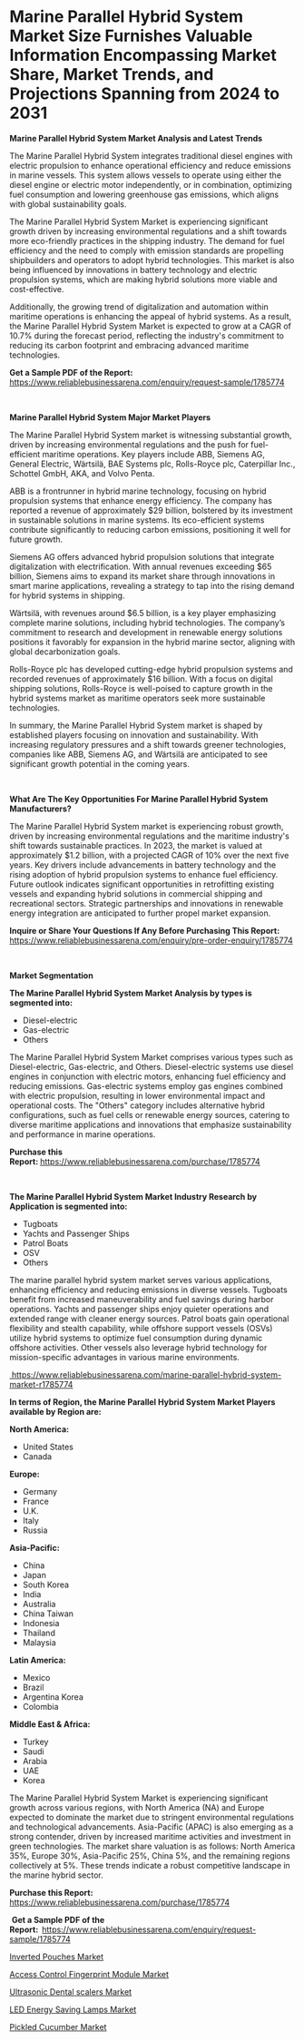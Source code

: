 <p><h1>Marine Parallel Hybrid System Market Size Furnishes Valuable Information Encompassing Market Share, Market Trends, and Projections Spanning from 2024 to 2031</h1></p><p><strong>Marine Parallel Hybrid System Market Analysis and Latest Trends</strong></p>
<p><p>The Marine Parallel Hybrid System integrates traditional diesel engines with electric propulsion to enhance operational efficiency and reduce emissions in marine vessels. This system allows vessels to operate using either the diesel engine or electric motor independently, or in combination, optimizing fuel consumption and lowering greenhouse gas emissions, which aligns with global sustainability goals.</p><p>The Marine Parallel Hybrid System Market is experiencing significant growth driven by increasing environmental regulations and a shift towards more eco-friendly practices in the shipping industry. The demand for fuel efficiency and the need to comply with emission standards are propelling shipbuilders and operators to adopt hybrid technologies. This market is also being influenced by innovations in battery technology and electric propulsion systems, which are making hybrid solutions more viable and cost-effective.</p><p>Additionally, the growing trend of digitalization and automation within maritime operations is enhancing the appeal of hybrid systems. As a result, the Marine Parallel Hybrid System Market is expected to grow at a CAGR of 10.7% during the forecast period, reflecting the industry's commitment to reducing its carbon footprint and embracing advanced maritime technologies.</p></p>
<p><strong>Get a Sample PDF of the Report:&nbsp;</strong> <a href="https://www.reliablebusinessarena.com/enquiry/request-sample/1785774?utm_campaign=1172&utm_medium=2&utm_source=Github&utm_content=ia&utm_term=09102024&utm_id=marine-parallel-hybrid-system">https://www.reliablebusinessarena.com/enquiry/request-sample/1785774</a></p>
<p>&nbsp;</p>
<p><strong>Marine Parallel Hybrid System Major Market Players</strong></p>
<p><p>The Marine Parallel Hybrid System market is witnessing substantial growth, driven by increasing environmental regulations and the push for fuel-efficient maritime operations. Key players include ABB, Siemens AG, General Electric, Wärtsilä, BAE Systems plc, Rolls-Royce plc, Caterpillar Inc., Schottel GmbH, AKA, and Volvo Penta.</p><p>ABB is a frontrunner in hybrid marine technology, focusing on hybrid propulsion systems that enhance energy efficiency. The company has reported a revenue of approximately $29 billion, bolstered by its investment in sustainable solutions in marine systems. Its eco-efficient systems contribute significantly to reducing carbon emissions, positioning it well for future growth.</p><p>Siemens AG offers advanced hybrid propulsion solutions that integrate digitalization with electrification. With annual revenues exceeding $65 billion, Siemens aims to expand its market share through innovations in smart marine applications, revealing a strategy to tap into the rising demand for hybrid systems in shipping.</p><p>Wärtsilä, with revenues around $6.5 billion, is a key player emphasizing complete marine solutions, including hybrid technologies. The company’s commitment to research and development in renewable energy solutions positions it favorably for expansion in the hybrid marine sector, aligning with global decarbonization goals.</p><p>Rolls-Royce plc has developed cutting-edge hybrid propulsion systems and recorded revenues of approximately $16 billion. With a focus on digital shipping solutions, Rolls-Royce is well-poised to capture growth in the hybrid systems market as maritime operators seek more sustainable technologies.</p><p>In summary, the Marine Parallel Hybrid System market is shaped by established players focusing on innovation and sustainability. With increasing regulatory pressures and a shift towards greener technologies, companies like ABB, Siemens AG, and Wärtsilä are anticipated to see significant growth potential in the coming years.</p></p>
<p>&nbsp;</p>
<p><strong>What Are The Key Opportunities For Marine Parallel Hybrid System Manufacturers?</strong></p>
<p><p>The Marine Parallel Hybrid System market is experiencing robust growth, driven by increasing environmental regulations and the maritime industry's shift towards sustainable practices. In 2023, the market is valued at approximately $1.2 billion, with a projected CAGR of 10% over the next five years. Key drivers include advancements in battery technology and the rising adoption of hybrid propulsion systems to enhance fuel efficiency. Future outlook indicates significant opportunities in retrofitting existing vessels and expanding hybrid solutions in commercial shipping and recreational sectors. Strategic partnerships and innovations in renewable energy integration are anticipated to further propel market expansion.</p></p>
<p><strong>Inquire or Share Your Questions If Any Before Purchasing This Report:</strong> <a href="https://www.reliablebusinessarena.com/enquiry/pre-order-enquiry/1785774?utm_campaign=1172&utm_medium=2&utm_source=Github&utm_content=ia&utm_term=09102024&utm_id=marine-parallel-hybrid-system">https://www.reliablebusinessarena.com/enquiry/pre-order-enquiry/1785774</a></p>
<p>&nbsp;</p>
<p><strong>Market Segmentation</strong></p>
<p><strong>The Marine Parallel Hybrid System Market Analysis by types is segmented into:</strong></p>
<p><ul><li>Diesel-electric</li><li>Gas-electric</li><li>Others</li></ul></p>
<p><p>The Marine Parallel Hybrid System Market comprises various types such as Diesel-electric, Gas-electric, and Others. Diesel-electric systems use diesel engines in conjunction with electric motors, enhancing fuel efficiency and reducing emissions. Gas-electric systems employ gas engines combined with electric propulsion, resulting in lower environmental impact and operational costs. The "Others" category includes alternative hybrid configurations, such as fuel cells or renewable energy sources, catering to diverse maritime applications and innovations that emphasize sustainability and performance in marine operations.</p></p>
<p><strong>Purchase this Report:&nbsp;</strong><a href="https://www.reliablebusinessarena.com/purchase/1785774?utm_campaign=1172&utm_medium=2&utm_source=Github&utm_content=ia&utm_term=09102024&utm_id=marine-parallel-hybrid-system">https://www.reliablebusinessarena.com/purchase/1785774</a></p>
<p>&nbsp;</p>
<p><strong>The Marine Parallel Hybrid System Market Industry Research by Application is segmented into:</strong></p>
<p><ul><li>Tugboats</li><li>Yachts and Passenger Ships</li><li>Patrol Boats</li><li>OSV</li><li>Others</li></ul></p>
<p><p>The marine parallel hybrid system market serves various applications, enhancing efficiency and reducing emissions in diverse vessels. Tugboats benefit from increased maneuverability and fuel savings during harbor operations. Yachts and passenger ships enjoy quieter operations and extended range with cleaner energy sources. Patrol boats gain operational flexibility and stealth capability, while offshore support vessels (OSVs) utilize hybrid systems to optimize fuel consumption during dynamic offshore activities. Other vessels also leverage hybrid technology for mission-specific advantages in various marine environments.</p></p>
<p><a href="https://www.reliablebusinessarena.com/marine-parallel-hybrid-system-market-r1785774?utm_campaign=1172&utm_medium=2&utm_source=Github&utm_content=ia&utm_term=09102024&utm_id=marine-parallel-hybrid-system">&nbsp;https://www.reliablebusinessarena.com/marine-parallel-hybrid-system-market-r1785774</a></p>
<p><strong>In terms of Region, the Marine Parallel Hybrid System Market Players available by Region are:</strong></p>
<p>
    <p> <strong> North America: </strong>
        <ul>
            <li>United States</li>
            <li>Canada</li>
        </ul>
        </p> 
    <p> <strong> Europe: </strong>
        <ul>
            <li>Germany</li>
            <li>France</li>
            <li>U.K.</li>
            <li>Italy</li>
            <li>Russia</li>
        </ul>
        </p> 
    <p> <strong> Asia-Pacific: </strong>
        <ul>
            <li>China</li>
            <li>Japan</li>
            <li>South Korea</li>
            <li>India</li>
            <li>Australia</li>
            <li>China Taiwan</li>
            <li>Indonesia</li>
            <li>Thailand</li>
            <li>Malaysia</li>
        </ul>
        </p> 
    <p> <strong> Latin America: </strong>
        <ul>
            <li>Mexico</li>
            <li>Brazil</li>
            <li>Argentina Korea</li>
            <li>Colombia</li>
        </ul>
        </p> 
    <p> <strong> Middle East & Africa: </strong>
        <ul>
            <li>Turkey</li>
            <li>Saudi</li>
            <li>Arabia</li>
            <li>UAE</li>
            <li>Korea</li>
        </ul>
    </p>
    </p>
<p><p>The Marine Parallel Hybrid System Market is experiencing significant growth across various regions, with North America (NA) and Europe expected to dominate the market due to stringent environmental regulations and technological advancements. Asia-Pacific (APAC) is also emerging as a strong contender, driven by increased maritime activities and investment in green technologies. The market share valuation is as follows: North America 35%, Europe 30%, Asia-Pacific 25%, China 5%, and the remaining regions collectively at 5%. These trends indicate a robust competitive landscape in the marine hybrid sector.</p></p>
<p><strong>Purchase this Report: </strong><a href="https://www.reliablebusinessarena.com/purchase/1785774?utm_campaign=1172&utm_medium=2&utm_source=Github&utm_content=ia&utm_term=09102024&utm_id=marine-parallel-hybrid-system">https://www.reliablebusinessarena.com/purchase/1785774</a></p>
<p>&nbsp;<strong>Get a Sample PDF of the Report:&nbsp;&nbsp;</strong><a href="https://www.reliablebusinessarena.com/enquiry/request-sample/1785774?utm_campaign=1172&utm_medium=2&utm_source=Github&utm_content=ia&utm_term=09102024&utm_id=marine-parallel-hybrid-system">https://www.reliablebusinessarena.com/enquiry/request-sample/1785774</a></p>
<p><strong></strong></p>
<p><p><a href="https://www.linkedin.com/pulse/global-inverted-pouches-nexus-sector-confluences-regional-l5uef?utm_campaign=1172&utm_medium=2&utm_source=Github&utm_content=ia&utm_term=09102024&utm_id=marine-parallel-hybrid-system">Inverted Pouches Market</a></p><p><a href="https://github.com/julyju69/Market-Research-Report-List-5/blob/main/access-control-fingerprint-module-market.md?utm_campaign=1172&utm_medium=2&utm_source=Github&utm_content=ia&utm_term=09102024&utm_id=marine-parallel-hybrid-system">Access Control Fingerprint Module Market</a></p><p><a href="https://www.linkedin.com/pulse/ultrasonic-dental-scalers-market-revolution-2024--hisue?utm_campaign=1172&utm_medium=2&utm_source=Github&utm_content=ia&utm_term=09102024&utm_id=marine-parallel-hybrid-system">Ultrasonic Dental scalers Market</a></p><p><a href="https://www.linkedin.com/pulse/global-led-energy-saving-lamps-market-size-trends-analysis-gyyre?utm_campaign=1172&utm_medium=2&utm_source=Github&utm_content=ia&utm_term=09102024&utm_id=marine-parallel-hybrid-system">LED Energy Saving Lamps Market</a></p><p><a href="https://issuu.com/reportprime-2/docs/pickled-cucumber-market-size-2030.p_cb9411a09f6b0f?utm_campaign=1172&utm_medium=2&utm_source=Github&utm_content=ia&utm_term=09102024&utm_id=marine-parallel-hybrid-system">Pickled Cucumber Market</a></p></p>